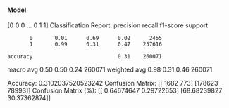 #### Model
[0 0 0 ... 0 1 1]
Classification Report:
              precision    recall  f1-score   support

           0       0.01      0.69      0.02      2455
           1       0.99      0.31      0.47    257616

    accuracy                           0.31    260071
   macro avg       0.50      0.50      0.24    260071
weighted avg       0.98      0.31      0.46    260071

Accuracy: 0.3102037520523242
Confusion Matrix:
[[  1682    773]
 [178623  78993]]
Confusion Matrix (%):
[[ 0.64674647  0.29722653]
 [68.68239827 30.37362874]]
